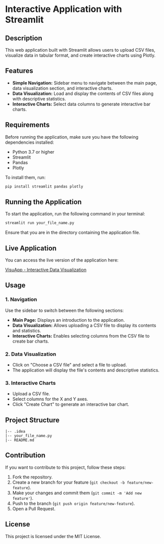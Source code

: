 # Interactive Application with Streamlit

## Description
This web application built with Streamlit allows users to upload CSV files, visualize data in tabular format, and create interactive charts using Plotly.

## Features
- **Simple Navigation:** Sidebar menu to navigate between the main page, data visualization section, and interactive charts.
- **Data Visualization:** Load and display the contents of CSV files along with descriptive statistics.
- **Interactive Charts:** Select data columns to generate interactive bar charts.

## Requirements

Before running the application, make sure you have the following dependencies installed:

- Python 3.7 or higher
- Streamlit
- Pandas
- Plotly

To install them, run:

```bash
pip install streamlit pandas plotly
```

## Running the Application
To start the application, run the following command in your terminal:

```bash
streamlit run your_file_name.py
```

Ensure that you are in the directory containing the application file.

## Live Application
You can access the live version of the application here:

[VisuApp - Interactive Data Visualization](https://visuapp-6oqdnysxugorteftsxmkty.streamlit.app/)

## Usage

### 1. Navigation
Use the sidebar to switch between the following sections:

- **Main Page:** Displays an introduction to the application.
- **Data Visualization:** Allows uploading a CSV file to display its contents and statistics.
- **Interactive Charts:** Enables selecting columns from the CSV file to create bar charts.

### 2. Data Visualization
- Click on "Choose a CSV file" and select a file to upload.
- The application will display the file's contents and descriptive statistics.

### 3. Interactive Charts
- Upload a CSV file.
- Select columns for the X and Y axes.
- Click "Create Chart" to generate an interactive bar chart.

## Project Structure

```
|-- .idea
|-- your_file_name.py
|-- README.md
```

## Contribution
If you want to contribute to this project, follow these steps:
1. Fork the repository.
2. Create a new branch for your feature (`git checkout -b feature/new-feature`).
3. Make your changes and commit them (`git commit -m 'Add new feature'`).
4. Push to the branch (`git push origin feature/new-feature`).
5. Open a Pull Request.

## License
This project is licensed under the MIT License.




